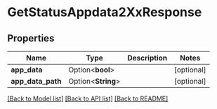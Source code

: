# GetStatusAppdata2XxResponse

## Properties

Name | Type | Description | Notes
------------ | ------------- | ------------- | -------------
**app_data** | Option<**bool**> |  | [optional]
**app_data_path** | Option<**String**> |  | [optional]

[[Back to Model list]](../README.md#documentation-for-models) [[Back to API list]](../README.md#documentation-for-api-endpoints) [[Back to README]](../README.md)


